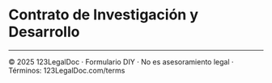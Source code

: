 # Contrato de Investigación y Desarrollo

---
© 2025 123LegalDoc · Formulario DIY · No es asesoramiento legal · Términos: 123LegalDoc.com/terms
